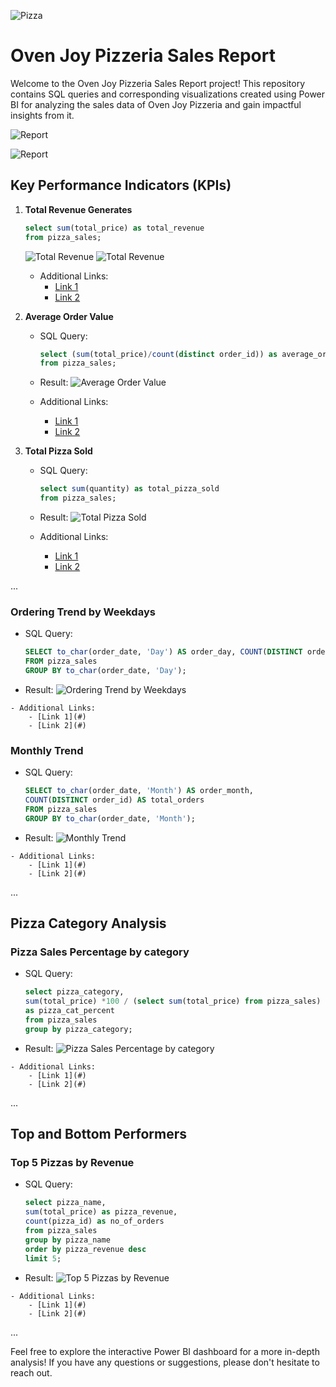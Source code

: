 ![Pizza](https://github.com/Shaishta-Anjum/Pizza-Sales-Report/blob/main/icons/pizza%20cropped.jpg?raw=true)
# Oven Joy Pizzeria Sales Report

Welcome to the Oven Joy Pizzeria Sales Report project! This repository contains SQL queries and corresponding visualizations created using Power BI for analyzing the sales data of Oven Joy Pizzeria and gain impactful insights from it.

![Report](https://github.com/Shaishta-Anjum/Pizza-Sales-Report/blob/main/icons/Screenshot%202024-01-13%20234650.png?raw=true)

![Report](https://github.com/Shaishta-Anjum/Pizza-Sales-Report/blob/main/icons/Screenshot%202024-01-13%20234729.png?raw=true)

## Key Performance Indicators (KPIs)

1. **Total Revenue Generates**
      ```sql
      select sum(total_price) as total_revenue
      from pizza_sales;
      ```

      ![Total Revenue](https://github.com/Shaishta-Anjum/Pizza-Sales-Report/blob/main/icons/Total_Revenue.png?raw=true)            ![Total Revenue](https://github.com/Shaishta-Anjum/Pizza-Sales-Report/blob/main/icons/Screenshot%202024-01-14%20000254.png?raw=true)

    - Additional Links:
        - [Link 1](#)
        - [Link 2](#)

2. **Average Order Value**
    - SQL Query:
      ```sql
      select (sum(total_price)/count(distinct order_id)) as average_order_value
      from pizza_sales;
      ```
    - Result:
      ![Average Order Value](https://prod-files-secure.s3.us-west-2.amazonaws.com/13b702bf-6e3f-4936-9dd9-66111d4fb14c/cfc7fa5a-387a-4978-ada3-7db886eaa74b/Untitled.png)

    - Additional Links:
        - [Link 1](#)
        - [Link 2](#)

3. **Total Pizza Sold**
    - SQL Query:
      ```sql
      select sum(quantity) as total_pizza_sold
      from pizza_sales;
      ```
    - Result:
      ![Total Pizza Sold](https://prod-files-secure.s3.us-west-2.amazonaws.com/13b702bf-6e3f-4936-9dd9-66111d4fb14c/a74571da-7aba-499d-a9f3-360bb858284f/Untitled.png)

    - Additional Links:
        - [Link 1](#)
        - [Link 2](#)

...

### Ordering Trend by Weekdays
   - SQL Query:
     ```sql
     SELECT to_char(order_date, 'Day') AS order_day, COUNT(DISTINCT order_id) AS total_orders
     FROM pizza_sales
     GROUP BY to_char(order_date, 'Day');
     ```
   - Result:
     ![Ordering Trend by Weekdays](https://prod-files-secure.s3.us-west-2.amazonaws.com/13b702bf-6e3f-4936-9dd9-66111d4fb14c/059cdee4-7bba-450a-b1be-a02959aa6806/Untitled.png)

    - Additional Links:
        - [Link 1](#)
        - [Link 2](#)

### Monthly Trend
   - SQL Query:
     ```sql
     SELECT to_char(order_date, 'Month') AS order_month,
     COUNT(DISTINCT order_id) AS total_orders
     FROM pizza_sales
     GROUP BY to_char(order_date, 'Month');
     ```
   - Result:
     ![Monthly Trend](https://prod-files-secure.s3.us-west-2.amazonaws.com/13b702bf-6e3f-4936-9dd9-66111d4fb14c/1e70dd80-88e8-4522-982e-0bcf64e3e288/Untitled.png)

    - Additional Links:
        - [Link 1](#)
        - [Link 2](#)

...

## Pizza Category Analysis

### Pizza Sales Percentage by category
   - SQL Query:
     ```sql
     select pizza_category,
     sum(total_price) *100 / (select sum(total_price) from pizza_sales)
     as pizza_cat_percent
     from pizza_sales
     group by pizza_category;
     ```
   - Result:
     ![Pizza Sales Percentage by category](https://prod-files-secure.s3.us-west-2.amazonaws.com/13b702bf-6e3f-4936-9dd9-66111d4fb14c/92552a44-a823-451e-b959-93836c12abda/Untitled.png)

    - Additional Links:
        - [Link 1](#)
        - [Link 2](#)

...

## Top and Bottom Performers

### Top 5 Pizzas by Revenue
   - SQL Query:
     ```sql
     select pizza_name,
     sum(total_price) as pizza_revenue,
     count(pizza_id) as no_of_orders
     from pizza_sales
     group by pizza_name
     order by pizza_revenue desc
     limit 5;
     ```
   - Result:
     ![Top 5 Pizzas by Revenue](https://prod-files-secure.s3.us-west-2.amazonaws.com/13b702bf-6e3f-4936-9dd9-66111d4fb14c/b22c490e-dd86-4f64-9e4b-0fc9f85dbdbc/Untitled.png)

    - Additional Links:
        - [Link 1](#)
        - [Link 2](#)

...

Feel free to explore the interactive Power BI dashboard for a more in-depth analysis! If you have any questions or suggestions, please don't hesitate to reach out.
